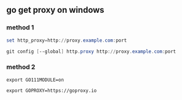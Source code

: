 ## go get proxy on windows

### method 1
```powershell
set http_proxy=http://proxy.example.com:port
```
```powershell
git config [--global] http.proxy http://proxy.example.com:port
```

### method 2 
```
export GO111MODULE=on
```
```
export GOPROXY=https://goproxy.io
```